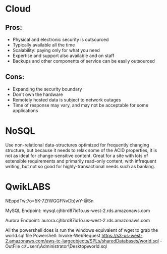 Cloud
=====

## Pros: ##
- Physical and electronic security is outsourced
- Typically available all the time
- Scalability: paying only for what you need
- Expertise and support also available and on staff
- Backups and other components of service can be easily outsourced

## Cons: ##
- Expanding the security boundary
- Don't own the hardware
- Remotely hosted data is subject to network outages
- Time of response may vary, and may not be acceptable for some
  applications

NoSQL
=====

Use non-relational data-structures optimized for frequently changing
structure, but because it needs to relax some of the ACID properties, it
is not as ideal for change-sensitive content. Great for a site with lots
of extensible requirements and primarily read-only content, with
infrequent writing, but not so good for highly-transactional needs such
as banking.

QwikLABS
========
NEppdTw;7o=5K-7ZfWGGFNvDb)wY-@Sn

MySQL Endpoint:
mysql.cjhbrd87id1o.us-west-2.rds.amazonaws.com

Aurora Endpoint:
aurora.cjhbrd87id1o.us-west-2.rds.amazonaws.com

All the powershell does is run the windows equivalent of wget to grab
the world.sql file
Powershell:
Invoke-WebRequest https://s3-us-west-2.amazonaws.com/aws-tc-largeobjects/SPLs/sharedDatabases/world.sql -OutFile c:\\Users\\Administrator\\Desktop\\world.sql

